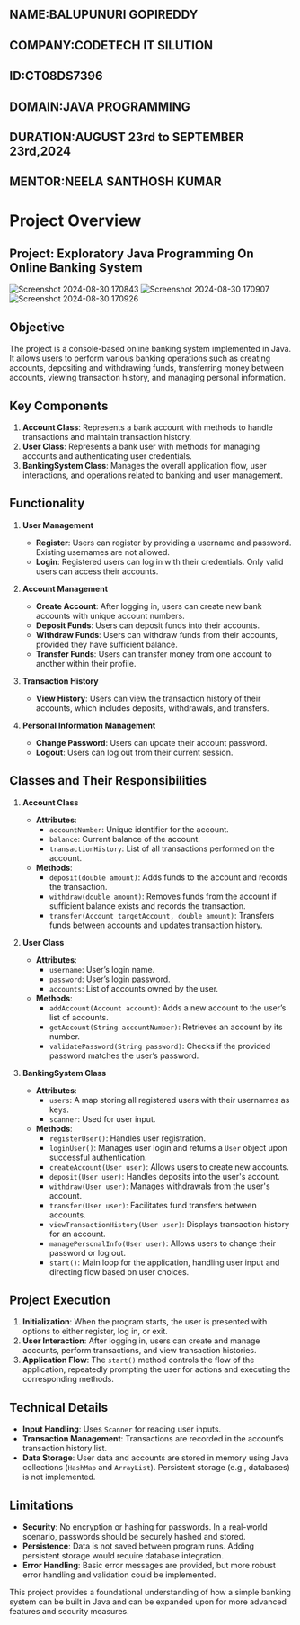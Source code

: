 
## **NAME**:BALUPUNURI GOPIREDDY
## **COMPANY**:CODETECH IT SILUTION
## **ID**:CT08DS7396
## **DOMAIN**:JAVA PROGRAMMING
## **DURATION**:AUGUST 23rd to SEPTEMBER 23rd,2024
## **MENTOR**:NEELA SANTHOSH KUMAR


# **Project Overview**

## **Project: Exploratory Java Programming On Online Banking System**
![Screenshot 2024-08-30 170843](https://github.com/user-attachments/assets/c91728bc-9f7b-4590-8ad9-2b59694d25fd)
![Screenshot 2024-08-30 170907](https://github.com/user-attachments/assets/09d83e52-9b95-4b6a-b18d-824972c8afd5)
![Screenshot 2024-08-30 170926](https://github.com/user-attachments/assets/d56a075b-11f1-4589-a33d-87aea4960dcd)





## **Objective**
The project is a console-based online banking system implemented in Java. It allows users to perform various banking operations such as creating accounts, depositing and withdrawing funds, transferring money between accounts, viewing transaction history, and managing personal information.

## **Key Components**
1. **Account Class**: Represents a bank account with methods to handle transactions and maintain transaction history.
2. **User Class**: Represents a bank user with methods for managing accounts and authenticating user credentials.
3. **BankingSystem Class**: Manages the overall application flow, user interactions, and operations related to banking and user management.

## **Functionality**

1. **User Management**
   - **Register**: Users can register by providing a username and password. Existing usernames are not allowed.
   - **Login**: Registered users can log in with their credentials. Only valid users can access their accounts.

2. **Account Management**
   - **Create Account**: After logging in, users can create new bank accounts with unique account numbers.
   - **Deposit Funds**: Users can deposit funds into their accounts.
   - **Withdraw Funds**: Users can withdraw funds from their accounts, provided they have sufficient balance.
   - **Transfer Funds**: Users can transfer money from one account to another within their profile.

3. **Transaction History**
   - **View History**: Users can view the transaction history of their accounts, which includes deposits, withdrawals, and transfers.

4. **Personal Information Management**
   - **Change Password**: Users can update their account password.
   - **Logout**: Users can log out from their current session.

## **Classes and Their Responsibilities**

1. **Account Class**
   - **Attributes**: 
     - `accountNumber`: Unique identifier for the account.
     - `balance`: Current balance of the account.
     - `transactionHistory`: List of all transactions performed on the account.
   - **Methods**: 
     - `deposit(double amount)`: Adds funds to the account and records the transaction.
     - `withdraw(double amount)`: Removes funds from the account if sufficient balance exists and records the transaction.
     - `transfer(Account targetAccount, double amount)`: Transfers funds between accounts and updates transaction history.

2. **User Class**
   - **Attributes**: 
     - `username`: User’s login name.
     - `password`: User’s login password.
     - `accounts`: List of accounts owned by the user.
   - **Methods**: 
     - `addAccount(Account account)`: Adds a new account to the user’s list of accounts.
     - `getAccount(String accountNumber)`: Retrieves an account by its number.
     - `validatePassword(String password)`: Checks if the provided password matches the user’s password.

3. **BankingSystem Class**
   - **Attributes**: 
     - `users`: A map storing all registered users with their usernames as keys.
     - `scanner`: Used for user input.
   - **Methods**: 
     - `registerUser()`: Handles user registration.
     - `loginUser()`: Manages user login and returns a `User` object upon successful authentication.
     - `createAccount(User user)`: Allows users to create new accounts.
     - `deposit(User user)`: Handles deposits into the user's account.
     - `withdraw(User user)`: Manages withdrawals from the user's account.
     - `transfer(User user)`: Facilitates fund transfers between accounts.
     - `viewTransactionHistory(User user)`: Displays transaction history for an account.
     - `managePersonalInfo(User user)`: Allows users to change their password or log out.
     - `start()`: Main loop for the application, handling user input and directing flow based on user choices.

## **Project Execution**

1. **Initialization**: When the program starts, the user is presented with options to either register, log in, or exit.
2. **User Interaction**: After logging in, users can create and manage accounts, perform transactions, and view transaction histories.
3. **Application Flow**: The `start()` method controls the flow of the application, repeatedly prompting the user for actions and executing the corresponding methods.

## **Technical Details**

- **Input Handling**: Uses `Scanner` for reading user inputs.
- **Transaction Management**: Transactions are recorded in the account’s transaction history list.
- **Data Storage**: User data and accounts are stored in memory using Java collections (`HashMap` and `ArrayList`). Persistent storage (e.g., databases) is not implemented.

## **Limitations**

- **Security**: No encryption or hashing for passwords. In a real-world scenario, passwords should be securely hashed and stored.
- **Persistence**: Data is not saved between program runs. Adding persistent storage would require database integration.
- **Error Handling**: Basic error messages are provided, but more robust error handling and validation could be implemented.

This project provides a foundational understanding of how a simple banking system can be built in Java and can be expanded upon for more advanced features and security measures.
